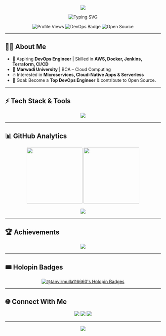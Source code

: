 <!-- Profile Banner -->
<p align="center">
  <img src="https://capsule-render.vercel.app/api?type=waving&color=0:36BCF7,100:6F42C1&height=200&section=header&text=Tanvir%20Mulla%20&fontSize=45&fontColor=ffffff&animation=fadeIn&fontAlignY=35"/>
</p>

<!-- Typing Animation -->
<p align="center">
  <img src="https://readme-typing-svg.herokuapp.com?font=Fira+Code&size=28&pause=1000&color=36BCF7&center=true&vCenter=true&width=800&lines=Cloud+%26+DevOps+Engineer+☁️;Passionate+about+Automation+⚡;CI%2FCD+Pipeline+Builder+🔄;Docker+%7C+K8s+%7C+AWS+Lover+🐳☸️☁️" alt="Typing SVG"/>
</p>

<!-- Badges -->
<p align="center">
  <img src="https://komarev.com/ghpvc/?username=tanvirmulla11&label=Profile%20Views&color=6F42C1&style=for-the-badge" alt="Profile Views"/>
  <img src="https://img.shields.io/badge/DevOps%20Engineer%20in%20Progress-36BCF7?style=for-the-badge&logo=dev.to&logoColor=white" alt="DevOps Badge"/>
  <img src="https://img.shields.io/badge/Open%20Source%20Contributor-6F42C1?style=for-the-badge&logo=github&logoColor=white" alt="Open Source"/>
</p>

---

## 👨‍💻 About Me  
- 🚀 Aspiring **DevOps Engineer** | Skilled in **AWS, Docker, Jenkins, Terraform, CI/CD**  
- 🏫 **Marwadi University** | BCA – Cloud Computing  
- 🔥 Interested in **Microservices, Cloud-Native Apps & Serverless**  
- 🎯 Goal: Become a **Top DevOps Engineer** & contribute to Open Source.

---

## ⚡ Tech Stack & Tools  
<p align="center">
  <img src="https://skillicons.dev/icons?i=aws,docker,kubernetes,jenkins,terraform,git,github,linux,nginx,react,tailwind" />
</p>

---

## 📊 GitHub Analytics  

<p align="center">
  <img src="https://github-readme-stats.vercel.app/api?username=tanvirmulla11&show_icons=true&theme=tokyonight&hide_border=true" height="180em"/>
  <img src="https://github-readme-streak-stats.herokuapp.com/?user=tanvirmulla11&theme=tokyonight&hide_border=true" height="180em"/>
</p>

<p align="center">
  <img src="https://github-readme-activity-graph.vercel.app/graph?username=tanvirmulla11&theme=tokyo-night&hide_border=true&area=true" />
</p>

---

## 🏆 Achievements  

<p align="center">
  <img src="https://github-profile-trophy.vercel.app/?username=tanvirmulla11&theme=radical&no-frame=true&margin-w=10&row=2&column=4" />
</p>

---

## 🎟️ Holopin Badges  

<p align="center">
  <a href="https://holopin.io/@tanvirmulla116660">
    <img src="https://holopin.me/tanvirmulla116660" alt="@tanvirmulla116660's Holopin Badges"/>
  </a>
</p>

---

## 🌐 Connect With Me  

<p align="center">
  <a href="https://github.com/tanvirmulla11"><img src="https://img.shields.io/badge/GitHub-000000?style=for-the-badge&logo=github&logoColor=white"></a>
  <a href="https://www.linkedin.com/in/tanvir-mulla"><img src="https://img.shields.io/badge/LinkedIn-0077B5?style=for-the-badge&logo=linkedin&logoColor=white"></a>
  <a href="https://www.youtube.com/@DevOpsWithUs"><img src="https://img.shields.io/badge/YouTube-FF0000?style=for-the-badge&logo=youtube&logoColor=white"></a>
</p>

---

<!-- Footer Banner -->
<p align="center">
  <img src="https://capsule-render.vercel.app/api?type=waving&color=0:6F42C1,100:36BCF7&height=120&section=footer"/>
</p>
